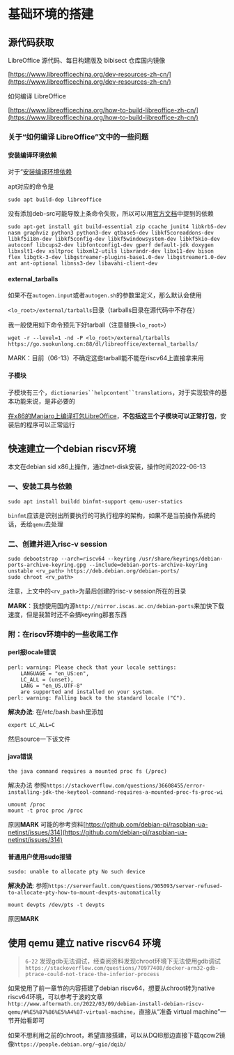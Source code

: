 
# 基础环境的搭建

## 源代码获取

LibreOffice 源代码、每日构建版及 bibisect 仓库国内镜像

[https://www.libreofficechina.org/dev-resources-zh-cn/](https://www.libreofficechina.org/dev-resources-zh-cn/)

如何编译 LibreOffice

[https://www.libreofficechina.org/how-to-build-libreoffice-zh-cn/](https://www.libreofficechina.org/how-to-build-libreoffice-zh-cn/)

### 关于“如何编译 LibreOffice”文中的一些问题

#### 安装编译环境依赖

对于“[安装编译环境依赖](https://www.libreofficechina.org/how-to-build-libreoffice-zh-cn/)

apt对应的命令是

```shell
sudo apt build-dep libreoffice
```

没有添加deb-src可能导致上条命令失败，所以可以用[官方文档](https://wiki.documentfoundation.org/Development/BuildingOnLinux#Debian_and_Ubuntu)中提到的依赖

```shell
sudo apt-get install git build-essential zip ccache junit4 libkrb5-dev nasm graphviz python3 python3-dev qtbase5-dev libkf5coreaddons-dev libkf5i18n-dev libkf5config-dev libkf5windowsystem-dev libkf5kio-dev autoconf libcups2-dev libfontconfig1-dev gperf default-jdk doxygen libxslt1-dev xsltproc libxml2-utils libxrandr-dev libx11-dev bison flex libgtk-3-dev libgstreamer-plugins-base1.0-dev libgstreamer1.0-dev ant ant-optional libnss3-dev libavahi-client-dev
```

#### external_tarballs

如果不在`autogen.input`或者`autogen.sh`的参数里定义，那么默认会使用

`<lo_root>/external/tarballs`目录（tarballs目录在源代码中不存在）

我一般使用如下命令预先下好tarball（注意替换`<lo_root>`）

```shell
wget -r --level=1 -nd -P <lo_root>/external/tarballs https://go.suokunlong.cn:88/dl/libreoffice/external_tarballs/
```

MARK：目前（06-13）不确定这些tarball能不能在riscv64上直接拿来用

#### 子模块

子模块有三个，`dictionaries``helpcontent``translations`，对于实现软件的基本功能来说，是非必要的

[在x86的Manjaro上编译打包LibreOffice](https://github.com/Sakura286/TmpShare/blob/main/20220606-171636-PKGBUILD)，**不包括这三个子模块可以正常打包**，安装后的程序可以正常运行

## 快速建立一个debian riscv环境

本文在debian sid x86上操作，通过net-disk安装，操作时间2022-06-13

### 一、安装工具与依赖

```shell
sudo apt install buildd binfmt-support qemu-user-statics
```

`binfmt`应该是识别出所要执行的可执行程序的架构，如果不是当前操作系统的话，丢给`qemu`去处理

### 二、创建并进入risc-v session

```shell
sudo debootstrap --arch=riscv64 --keyring /usr/share/keyrings/debian-ports-archive-keyring.gpg --include=debian-ports-archive-keyring unstable <rv_path> https://deb.debian.org/debian-ports/
sudo chroot <rv_path>
```

注意，上文中的`<rv_path>`为最后创建的risc-v session所在的目录

**MARK**：我想使用国内源`http://mirror.iscas.ac.cn/debian-ports`来加快下载速度，但是我暂时还不会搞keyring那套东西

### 附：在riscv环境中的一些收尾工作

#### perl报locale错误

```log
perl: warning: Please check that your locale settings:
    LANGUAGE = "en_US:en",
    LC_ALL = (unset),
    LANG = "en_US.UTF-8"
    are supported and installed on your system.
perl: warning: Falling back to the standard locale ("C").
```

**解决办法**: 在/etc/bash.bash里添加

```shell
export LC_ALL=C
```

然后source一下该文件

#### java错误

```log
the java command requires a mounted proc fs (/proc)
```

解决办法
参照`https://stackoverflow.com/questions/36608455/error-installing-jdk-the-keytool-command-requires-a-mounted-proc-fs-proc-wi`

```shell
umount /proc
mount -t proc proc /proc
```

原因**MARK**
可能的参考资料[https://github.com/debian-pi/raspbian-ua-netinst/issues/314](https://github.com/debian-pi/raspbian-ua-netinst/issues/314)

#### 普通用户使用sudo报错

```log
susdo: unable to allocate pty No such device
```

**解决办法**: 参照`https://serverfault.com/questions/905093/server-refused-to-allocate-pty-how-to-mount-devpts-automatically`

```shell
mount devpts /dev/pts -t devpts
```

原因**MARK**

## 使用 qemu 建立 native riscv64 环境

> `6-22` 发现gdb无法调试，经查阅资料发现chroot环境下无法使用gdb调试
> `https://stackoverflow.com/questions/70977408/docker-arm32-gdb-ptrace-could-not-trace-the-inferior-process`

如果使用了前一章节的内容搭建了debian riscv64，想要从chroot转为native riscv64环境，可以参考于波的文章`http://www.aftermath.cn/2022/03/09/debian-install-debian-riscv-qemu/#%E5%87%86%E5%A4%87-virtual-machine`，直接从“准备 virtual machine”一节开始看即可

如果不想利用之前的chroot，希望直接搭建，可以从DQIB那边直接下载qcow2镜像`https://people.debian.org/~gio/dqib/`
